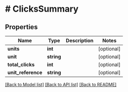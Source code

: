 # # ClicksSummary

## Properties

Name | Type | Description | Notes
------------ | ------------- | ------------- | -------------
**units** | **int** |  | [optional]
**unit** | **string** |  | [optional]
**total_clicks** | **int** |  | [optional]
**unit_reference** | **string** |  | [optional]

[[Back to Model list]](../../README.md#models) [[Back to API list]](../../README.md#endpoints) [[Back to README]](../../README.md)

